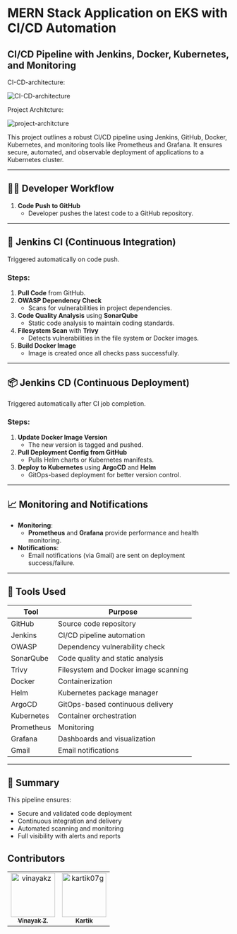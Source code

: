 # MERN Stack Application on EKS with CI/CD Automation

## CI/CD Pipeline with Jenkins, Docker, Kubernetes, and Monitoring
 CI-CD-architecture:

![CI-CD-architecture](https://github.com/user-attachments/assets/0799e41c-6f8b-4f80-8eaa-0f2036f630cb)

 Project Architcture:

 ![project-architcture](https://github.com/user-attachments/assets/00a4f741-0edc-4067-a2a3-a38c3a579aac)



This project outlines a robust CI/CD pipeline using Jenkins, GitHub, Docker, Kubernetes, and monitoring tools like Prometheus and Grafana. It ensures secure, automated, and observable deployment of applications to a Kubernetes cluster.

---

## 🧑‍💻 Developer Workflow

1. **Code Push to GitHub**
   - Developer pushes the latest code to a GitHub repository.

---

## 🚀 Jenkins CI (Continuous Integration)

Triggered automatically on code push.

### Steps:
1. **Pull Code** from GitHub.
2. **OWASP Dependency Check**
   - Scans for vulnerabilities in project dependencies.
3. **Code Quality Analysis** using **SonarQube**
   - Static code analysis to maintain coding standards.
4. **Filesystem Scan** with **Trivy**
   - Detects vulnerabilities in the file system or Docker images.
5. **Build Docker Image**
   - Image is created once all checks pass successfully.

---

## 📦 Jenkins CD (Continuous Deployment)

Triggered automatically after CI job completion.

### Steps:
1. **Update Docker Image Version**
   - The new version is tagged and pushed.
2. **Pull Deployment Config from GitHub**
   - Pulls Helm charts or Kubernetes manifests.
3. **Deploy to Kubernetes** using **ArgoCD** and **Helm**
   - GitOps-based deployment for better version control.

---

## 📈 Monitoring and Notifications

- **Monitoring**: 
  - **Prometheus** and **Grafana** provide performance and health monitoring.
- **Notifications**: 
  - Email notifications (via Gmail) are sent on deployment success/failure.

---

## 🔧 Tools Used

| Tool        | Purpose                                  |
|-------------|------------------------------------------|
| GitHub      | Source code repository                   |
| Jenkins     | CI/CD pipeline automation                |
| OWASP       | Dependency vulnerability check           |
| SonarQube   | Code quality and static analysis         |
| Trivy       | Filesystem and Docker image scanning     |
| Docker      | Containerization                         |
| Helm        | Kubernetes package manager               |
| ArgoCD      | GitOps-based continuous delivery         |
| Kubernetes  | Container orchestration                  |
| Prometheus  | Monitoring                               |
| Grafana     | Dashboards and visualization             |
| Gmail       | Email notifications                      |

---

## 📌 Summary

This pipeline ensures:
- Secure and validated code deployment
- Continuous integration and delivery
- Automated scanning and monitoring
- Full visibility with alerts and reports

## Contributors

<table>
  <tr>
    <td align="center">
      <a href="https://github.com/vinayakz">
        <img src="https://avatars.githubusercontent.com/u/33689324?v=4" width="100px;" alt="vinayakz"/><br />
        <sub><b>Vinayak Z.</b></sub>
      </a>
    </td>
    <td align="center">
      <a href="https://github.com/kartik07g">
        <img src="https://avatars.githubusercontent.com/u/72117498?v=4" width="100px;" alt="kartik07g"/><br />
        <sub><b>Kartik</b></sub>
      </a>
    </td>
  </tr>
</table>

